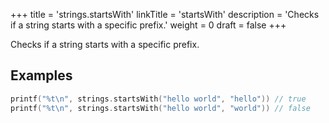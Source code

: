 +++
title = 'strings.startsWith'
linkTitle = 'startsWith'
description = 'Checks if a string starts with a specific prefix.'
weight = 0
draft = false
+++

Checks if a string starts with a specific prefix.

## Examples

```go
printf("%t\n", strings.startsWith("hello world", "hello")) // true
printf("%t\n", strings.startsWith("hello world", "world")) // false
```

